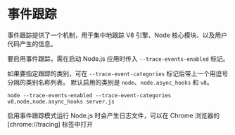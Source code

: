 # 事件跟踪
事件跟踪提供了一个机制，用于集中地跟踪 V8 引擎、Node 核心模块、以及用户代码产生的信息。

要启用事件跟踪，需在启动 Node.js 应用时传入 `--trace-events-enabled` 标记。

如果要指定跟踪的类别，可在 `--trace-event-categories` 标记后带上一个用逗号分隔的类别名称列表。 默认启用的类别是 `node`、`node.async_hooks` 和 `v8`。
```shell
node --trace-events-enabled --trace-event-categories v8,node,node.async_hooks server.js
```
启用事件跟踪模式运行 Node.js 时会产生日志文件，可以在 Chrome 浏览器的 [chrome://tracing] 标签中打开


